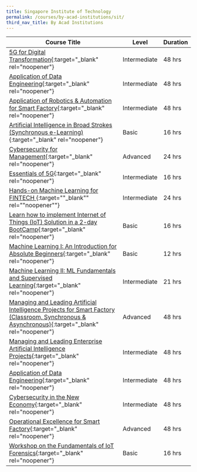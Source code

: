 ```yaml
---
title: Singapore Institute of Technology
permalink: /courses/by-acad-institutions/sit/
third_nav_title: By Acad Institutions
---
```

|Course Title  | Level | Duration |
| - | - | - | 
|[5G for Digital Transformation](https://sitlearn.singaporetech.edu.sg/individualcourse/?title=FTI6002-Internet-of-Things-for-a-Connected-World&id=29bc6b5d-6c40-ec11-8c62-000d3a82a2a4&FD=true){:target="_blank" rel="noopener"} |Intermediate|48 hrs |
|[Application of Data Engineering](https://sitlearn.singaporetech.edu.sg/individualcourse/?title=DSF6010-Application-of-Data-Engineering&id=1db7f530-14c8-eb11-bacc-000d3a8073ce&FD=true){:target="_blank" rel="noopener"} |Intermediate|48 hrs |
|[Application of Robotics & Automation for Smart Factory](https://sitlearn.singaporetech.edu.sg/individualcourse/?title=DSF-6040-Application-of-Robotics-and-Automation-for-Smart-Factory&id=81e36756-b7db-ea11-a813-000d3a85436c&FD=true){:target="_blank" rel="noopener"}  |  Intermediate | 48 hrs |
|[Artificial Intelligence in Broad Strokes (Synchronous e-Learning)](https://sitlearn.singaporetech.edu.sg/individualcourse/?title=Artificial-Intelligence-in-Broad-Strokes&id=e5488b06-27a7-eb11-9442-00224816cf16&FD=true){:target="_blank" rel="noopener"} |Basic|16 hrs |
|[Cybersecurity for Management](https://sitlearn.singaporetech.edu.sg/individualcourse/?title=Cybersecurity-for-Management&id=dd31699d-035a-eb11-a812-0022481632d0&FD=true){:target="_blank" rel="noopener"} |Advanced|24 hrs |
|[Essentials of 5G](https://sitlearn.singaporetech.edu.sg/individualcourse/?title=Essentials-of-5G&id=3315571b-c866-eb11-a812-00224816379d&FD=true){:target="_blank" rel="noopener"} |Intermediate|16 hrs |
|[Hands-on Machine Learning for FINTECH ](https://sitlearn.singaporetech.edu.sg/individualcourse/?title=Hands-on-Machine-Learning-for-FINTECH&id=cec8f30d-e67f-eb11-a812-002248161940&FD=true){:target=""_blank"" rel=""noopener""} |Intermediate|24 hrs |
|[Learn how to implement Internet of Things (IoT) Solution in a 2-day BootCamp](https://sitlearn.singaporetech.edu.sg/individualcourse/?id=d5e3ae8e-ca59-e911-a992-000d3a8288ff){:target="_blank" rel="noopener"} |Basic|16 hrs |
|[Machine Learning I: An Introduction for Absolute Beginners](https://sitlearn.singaporetech.edu.sg/individualcourse/?title=machine-learning-introduction-for-absolute-beginners&id=fa30a8d8-51a1-ea11-a812-000d3a8101d0&FD=true){:target="_blank" rel="noopener"} |Basic|12 hrs |
|[Machine Learning II: ML Fundamentals and Supervised Learning](https://sitlearn.singaporetech.edu.sg/individualcourse/?title=machine-learning-fundamentals-and-supervised-learning&id=61709103-53a1-ea11-a812-000d3a8101d0&FD=true){:target="_blank" rel="noopener"} |Intermediate|21 hrs |
|[Managing and Leading Artificial Intelligence Projects for Smart Factory (Classroom, Synchronous & Asynchronous)](https://sitlearn.singaporetech.edu.sg/individualcourse/?title=DSF6010-Application-of-Data-Engineering&id=1db7f530-14c8-eb11-bacc-000d3a8073ce&FD=true){:target="_blank" rel="noopener"} |Advanced|48 hrs |
|[Managing and Leading Enterprise Artificial Intelligence Projects](https://sitlearn.singaporetech.edu.sg/individualcourse/?title=DSF6030-Managing-and-Leading-Artificial-Intelligence-Projects-for-Smart-Factory&id=fdffd5c1-3836-ec11-8c64-002248162783&FD=true){:target="_blank" rel="noopener"} |Intermediate|48 hrs |
|[Application of Data Engineering](https://sitlearn.singaporetech.edu.sg/individualcourse/?title=DSF6010-Application-of-Data-Engineering&id=1db7f530-14c8-eb11-bacc-000d3a8073ce&FD=true){:target="_blank" rel="noopener"} |Intermediate|48 hrs |
|[Cybersecurity in the New Economy](https://sitlearn.singaporetech.edu.sg/individualcourse/?title=FTI6003-5G-for-Digital-Transformation&id=14425780-fe16-ed11-b83e-002248165a3b&FD=true){:target="_blank" rel="noopener"} |Intermediate|48 hrs |
|[Operational Excellence for Smart Factory](https://sitlearn.singaporetech.edu.sg/individualcourse/?title=DSF6020-Operational-Excellence-for-Smart-Factory&id=bcef68de-ecc4-eb11-bacc-0022481716a7&FD=true){:target="_blank" rel="noopener"} |Advanced|48 hrs |
|[Workshop on the Fundamentals of IoT Forensics](https://sitlearn.singaporetech.edu.sg/individualcourse/?title=Workshop-on-the-Fundamentals-of-IoT-Forensics&id=175aaf0a-a9e8-ec11-bb3c-002248177548&FD=true){:target="_blank" rel="noopener"} |Basic|16 hrs |